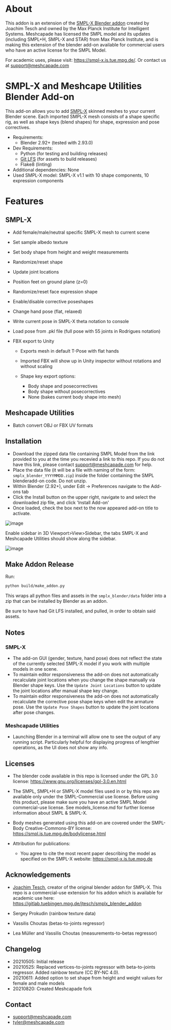 # About
This addon is an extension of the [SMPL-X Blender addon](https://www.youtube.com/watch?v=DY2k29Jef94) created by Joachim Tesch and owned by the Max Planck Institute for Intelligent Systems. Meshcapade has licensed the SMPL model and its updates (including SMPL+H, SMPL-X and STAR) from Max Planck Institute, and is making this extension of the blender add-on available for commercial users who have an active license for the SMPL Model. 

For academic uses, please visit: https://smpl-x.is.tue.mpg.de/. Or contact us at support@meshcapade.com

# SMPL-X and Meshcape Utilities Blender Add-on

This add-on allows you to add [SMPL-X](https://smpl-x.is.tue.mpg.de) skinned meshes to your current Blender scene. Each imported SMPL-X mesh consists of a shape specific rig, as well as shape keys (blend shapes) for shape, expression and pose correctives.

- Requirements:
  - Blender 2.92+ (tested with 2.93.0)
- Dev Requirements:
  - Python (for testing and building releases)
  - [Git LFS](https://git-lfs.github.com/) (for assets to build releases)
  - Flake8 (linting)
- Additional dependencies: None
- Used SMPL-X model: SMPL-X v1.1 with 10 shape components, 10 expression components

# Features

## SMPL-X

- Add female/male/neutral specific SMPL-X mesh to current scene
- Set sample albedo texture
- Set body shape from height and weight measurements
- Randomize/reset shape
- Update joint locations
- Position feet on ground plane (z=0)
- Randomize/reset face expression shape
- Enable/disable corrective poseshapes
- Change hand pose (flat, relaxed)
- Write current pose in SMPL-X theta notation to console
- Load pose from .pkl file (full pose with 55 joints in Rodrigues notation)
- FBX export to Unity

  - Exports mesh in default T-Pose with flat hands
  - Imported FBX will show up in Unity inspector without rotations and without scaling
  - Shape key export options:

    - Body shape and posecorrectives
    - Body shape without posecorrectives
    - None (bakes current body shape into mesh)

## Meshcapade Utilities

- Batch convert OBJ or FBX UV formats

## Installation
- Download the zipped data file containing SMPL Model from the link provided to you at the time you recevied a link to this repo. If you do not have this link, please contact support@meshcapade.com for help.
- Place the data file (it will be a file with naming of the form: `smplx_blender_YYYYMMDD.zip`) inside the folder containing the SMPL blenderadd-on code. Do not unzip.
- Within Blender (2.92+), under Edit -> Preferences navigate to the Add-ons tab
- Click the Install button on the upper right, navigate to and select the downloaded zip file, and click 'Install Add-on'
- Once loaded, check the box next to the now appeared add-on title to activate.

![image](https://user-images.githubusercontent.com/538382/131877148-3d65f453-13ef-4c47-b56f-fd008930937a.png)

Enable sidebar in 3D Viewport>View>Sidebar, the tabs SMPL-X and Meshcapade Utilities should show along the sidebar.

![image](https://user-images.githubusercontent.com/538382/131878699-df5b7fd1-9bbc-47ae-9cb4-8fd319727c9d.png)


## Make Addon Release

Run:

```sh
python build/make_addon.py
```

This wraps all python files and assets in the `smplx_blender/data` folder into a zip that can be installed by Blender as an addon.

Be sure to have had Git LFS installed, and pulled, in order to obtain said assets.

## Notes

### SMPL-X

- The add-on GUI (gender, texture, hand pose) does not reflect the state of the currently selected SMPL-X model if you work with multiple models in one scene.
- To maintain editor responsiveness the add-on does not automatically recalculate joint locations when you change the shape manually via Blender shape keys. Use the `Update Joint Locations` button to update the joint locations after manual shape key change.
- To maintain editor responsiveness the add-on does not automatically recalculate the corrective pose shape keys when edit the armature pose. Use the `Update Pose Shapes` button to update the joint locations after pose changes.

### Meshcapade Utilities

- Launching Blender in a terminal will allow one to see the output of any running script. Particularly helpful for displaying progress of lengthier operations, as the UI does not show any info.

## Licenses

- The blender code available in this repo is licensed under the GPL 3.0 license:
https://www.gnu.org/licenses/gpl-3.0.en.html


- The SMPL, SMPL+H or SMPL-X model files used in or by this repo are available only under the SMPL-Commercial use license. Before using this product, please make sure you have an active SMPL Model commercial-use license. See models_license.md for further license information about SMPL & SMPL-X.


- Body meshes generated using this add-on are covered under the SMPL-Body Creative-Commons-BY license: https://smpl.is.tue.mpg.de/bodylicense.html

- Attribution for publications:
  - You agree to cite the most recent paper describing the model as specified on the SMPL-X website: <https://smpl-x.is.tue.mpg.de>

## Acknowledgements

- [Joachim Tesch](https://gitlab.tuebingen.mpg.de/jtesch), creator of the original blender addon for SMPL-X. This repo is a commercial-use extension for his addon which is available for academic use here: https://gitlab.tuebingen.mpg.de/jtesch/smplx_blender_addon

- Sergey Prokudin (rainbow texture data)

- Vassilis Choutas (betas-to-joints regressor)

- Lea Müller and Vassilis Choutas (measurements-to-betas regressor)

## Changelog

- 20210505: Initial release
- 20210525: Replaced vertices-to-joints regressor with beta-to-joints regressor. Added rainbow texture (CC BY-NC 4.0).
- 20210611: Added option to set shape from height and weight values for female and male models
- 20210820: Created Meshcapade fork

## Contact

- support@meshcapade.com
- tyler@meshcapade.com
